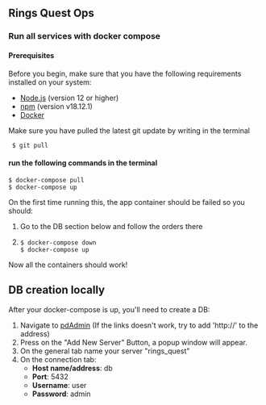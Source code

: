 
## Rings Quest Ops

### Run all services with docker compose

#### Prerequisites
Before you begin, make sure that you have the following requirements installed on your system:
- [Node.js](https://nodejs.org/) (version 12 or higher)
- [npm](https://www.npmjs.com/) (version v18.12.1)
- [Docker](https://docs.docker.com/get-docker/)


Make sure you have pulled the latest git update by writing in the terminal
```shell
 $ git pull 
```
#### run the following commands in the terminal
```shell
$ docker-compose pull
$ docker-compose up
````
On the first time running this, the app container should be failed so you should:
1. Go to the DB section below and follow the orders there
2. ```shell
   $ docker-compose down
   $ docker-compose up
   ````

Now all the containers should work!

## DB creation locally
After your docker-compose is up, you'll need to create a DB: 
1. Navigate to [pdAdmin](http://localhost:5050/browser/) (If the links doesn't work, try to add 'http://' to the address)
2. Press on the "Add New Server" Button, a popup window will appear.
3. On the general tab name your server "rings_quest"
4. On the connection tab:
   - **Host name/address**: db 
   - **Port**: 5432
   - **Username**: user
   - **Password**: admin
